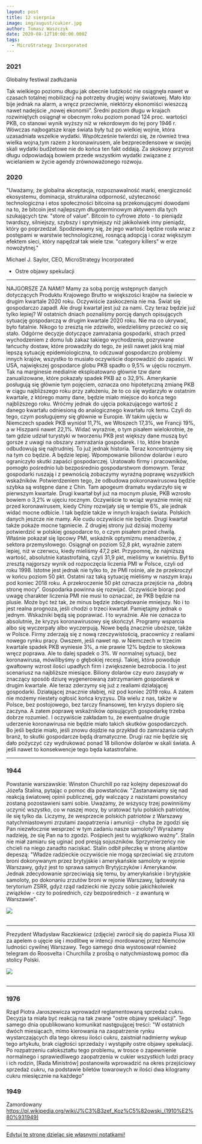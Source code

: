 ```yaml
---
layout: post
title: 12 sierpnia
image: img/august/cukier.jpg
author: Tomasz Waszczyk
date: 2020-08-12T10:00:00.000Z
tags:
  - MicroStrategy Incorporated
---
```


### 2021

Globalny festiwal zadłużania

Tak wielkiego poziomu długu jak obecnie ludzkość nie osiągnęła nawet w czasach totalnej mobilizacji na potrzeby drugiej wojny światowej. Mało kto bije jednak na alarm, a wręcz przeciwnie, niektórzy ekonomiści wieszczą nawet nadejście „nowej ekonomii”.
Średni poziom długu w krajach rozwiniętych osiągnął w obecnym roku poziom ponad 124 proc. wartości PKB, co stanowi wynik wyższy niż w rekordowym do tej pory 1946 r. Wówczas najbogatsze kraje świata były tuż po wielkiej wojnie, która uzasadniała wszelkie wydatki. Współcześnie twierdzi się, że również trwa wielka wojna,tym razem z koronawirusem, ale bezprecedensowe w swojej skali wydatki budżetowe nie do końca ten fakt oddają. Za skokowy przyrost długu odpowiadają bowiem przede wszystkim wydatki związane z wcielaniem w życie agendy zrównoważonego rozwoju.

### 2020

"Uważamy, że globalna akceptacja, rozpoznawalność marki, energiczność ekosystemu, dominacja, strukturalna odporność, użyteczność technologiczna i etos społeczności bitcoina są przekonującymi dowodami na to, że bitcoin jest najlepszym długoterminowym aktywem dla tych szukających tzw. "store of value". Bitcoin to cyfrowe złoto - to pieniądz twardszy, silniejszy, szybszy i sprytniejszy niż jakikolwiek inny pieniądz, który go poprzedzał. Spodziewamy się, że jego wartość będzie rosła wraz z postępami w warstwie technologicznej, rosnącą adopcją i coraz większym efektem sieci, który napędzał tak wiele tzw. "category killers" w erze nowożytnej."

Michael J. Saylor, CEO, MicroStrategy Incorporated

- Ostre objawy spekulacji

---

NAJGORSZE ZA NAMI?
Mamy za sobą porcję wstępnych danych dotyczących Produktu Krajowego Brutto w większości krajów na świecie w drugim kwartale 2020 roku. Oczywiście zaskoczenia nie ma. Świat się gospodarczo zapadł. Ale drugi kwartał jest już za nami. Czy teraz będzie już tylko lepiej?
W ostatnich dniach poznaliśmy porcję danych opisujących sytuację gospodarczą w drugim kwartale 2020 roku. Nie ma co ukrywać, było fatalnie. Nikogo to zresztą nie zdziwiło, wiedzieliśmy przecież co się stało. Odgórne decyzje dotyczące zamrażania gospodarki, strach przed wychodzeniem z domu lub zakaz takiego wychodzenia, pozrywane łańcuchy dostaw, które prowadziły do tego, że jeśli nawet jakiś kraj miał lepszą sytuację epidemiologiczna, to odczuwał gospodarczo problemy innych krajów, wszystko to musiało oczywiście doprowadzić do zapaści. W USA, największej gospodarce globu PKB spadło o 9,5% w ujęciu rocznym. Tak na marginesie medialnie eksploatowano głównie tzw dane zanualizowane, które pokazały spadek PKB aż o 32,9%. Amerykanie posługują się głównie tym pojęciem, oznacza ono hipotetyczną zmianę PKB w ciągu najbliższego roku przy założeniu, że to co się wydarzyło w ostatnim kwartale, z którego mamy dane, będzie miało miejsce do końca tego najbliższego roku. Wróćmy jednak do ujęcia pokazującego wartość z danego kwartału odniesioną do analogicznego kwartału rok temu. Czyli do tego, czym posługujemy się głównie w Europie. W takim ujęciu w Niemczech spadek PKB wyniósł 11,7%, we Włoszech 17,3%, we Francji 19%, a w Hiszpanii nawet 22,1%. Widać wyraźnie, o tym pisałem wielokrotnie, że tam gdzie udział turystyki w tworzeniu PKB jest większy dane muszą być gorsze z uwagi na obszary zamrażania gospodarek. I to, które branże odbudowują się najtrudniej. 
To już jednak historia. Teraz koncentrujemy się na tym co będzie. A będzie lepiej. Wpompowanie bilionów dolarów i euro ograniczyło skutki zapaści gospodarczej. Uratowało firmy i pracowników, pomogło pośrednio lub bezpośrednio gospodarstwom domowym. Teraz gospodarki ruszają i z pewnością zobaczymy wyraźną poprawę wszystkich wskaźników. Potwierdzeniem tego, że odbudowa pokoronawirusowa będzie szybka są wstępne dane z Chin. Tam apogeum dramatu wydarzyło się w pierwszym kwartale. Drugi kwartał był już na mocnym plusie, PKB wzrosło bowiem o 3,2% w ujęciu rocznym. Oczywiście to wciąż wyraźnie mniej niż przed koronawirusem, kiedy Chiny rozwijały się w tempie 6%, ale jednak widać mocne odbicie. I tak będzie także w innych krajach świata. 
Polskich danych jeszcze nie mamy. Ale cudu oczywiście nie będzie. Drugi kwartał także pokaże mocne tąpniecie. Z drugiej strony już dzisiaj możemy potwierdzić w polskiej gospodarce to, o czym pisałem przed chwilą. Właśnie pokazał się lipcowy PMI, wskaźnik optymizmu menadżerów, z sektora przemysłowego. Osiągnął on poziom 52,8 pkt, wyraźnie zatem lepiej, niż w czerwcu, kiedy mieliśmy 47,2 pkt. Przypomnę, że najniższą wartość, absolutnie katastrofalną, czyli 31,9 pkt, mieliśmy w kwietniu. Był to zresztą najgorszy wynik od rozpoczęcia liczenia PMI w Polsce, czyli od roku 1998. Istotne jest jednak nie tylko to, że PMI rośnie, ale że przekroczył w końcu poziom 50 pkt. Ostatni raz taką sytuację mieliśmy w naszym kraju pod koniec 2018 roku. A przekroczenie 50 pkt oznacza przejście na „dobrą stronę mocy”. Gospodarka powinna się rozwijać. Oczywiście biorąc pod uwagę charakter liczenia PMI nie musi to oznaczać, że PKB będzie na plusie. Może być też tak, że minus będzie zdecydowanie mniejszy. No i to jest realna prognoza, jeśli chodzi o trzeci kwartał. 
Pamiętajmy jednak o jednym. Wskaźniki będą się poprawiać. I to wyraźnie. Ale nie oznacza to absolutnie, że kryzys koronawirusowy się skończył. Programy wsparcia albo się wyczerpały albo wyczerpują. Nowe będą znacznie uboższe, także w Polsce. Firmy zderzają się z nową rzeczywistością, pracownicy z realiami nowego rynku pracy. Owszem, jeśli nawet np. w Niemczech w trzecim kwartale spadek PKB wyniesie 3%, a nie prawie 12% będzie to skokowa wręcz poprawa. Ale to dalej spadek o 3%. W normalnej sytuacji, bez koronawirusa, mówilibyśmy o głębokiej recesji. Takiej, która powoduje gwałtowny wzrost ilości upadłych firm i zwiększenie bezrobocia. I to jest scenariusz na najbliższe miesiące. Biliony dolarów czy euro zasypały w znaczący sposób dziurę wygenerowaną zatrzymaniem gospodarek w drugim kwartale. Ale teraz zderzymy się już z realiami działającej gospodarki. Działającej znacznie słabiej, niż pod koniec 2019 roku. A zatem nie możemy niestety ogłosić końca kryzysu. Dla wielu z nas, także w Polsce, bez postojowego, bez tarczy finansowej, ten kryzys dopiero się zaczyna. A zatem poprawę wskaźników opisujących gospodarkę trzeba dobrze rozumieć. I oczywiście zakładam tu, że ewentualne drugie uderzenie koronawirusa nie będzie miało takich skutków gospodarczych. Bo jeśli będzie miało, jeśli znowu dojdzie na przykład do zamrażania całych branż, to skutki gospodarcze będą dramatyczne. Drugi raz nie będzie się dało pożyczyć czy wydrukować ponad 18 bilionów dolarów w skali świata. A jeśli nawet to konsekwencje tego będa katastrofalne.

---

### 1944

Powstanie warszawskie: Winston Churchill po raz kolejny depeszował do Józefa Stalina, pytając o pomoc dla powstańców.
"Zastanawiamy się nad reakcją światowej opinii publicznej, gdy walczący z nazistami powstańcy zostaną pozostawieni sami sobie. Uważamy, że wszyscy trzej powinniśmy uczynić wszystko, co w naszej mocy, by uratować tylu polskich patriotów, ile się tylko da. Liczymy, że wesprzecie polskich patriotów z Warszawy natychmiastowymi zrzutami zaopatrzenia i amunicji - chyba że zgodzi się Pan niezwłocznie wesprzeć w tym zadaniu nasze samoloty? Wyrażamy nadzieję, że się Pan na to zgodzi. Pośpiech jest tu wyjątkowo ważny". Stalin nie miał zamiaru się uginać pod presją sojuszników.
Sprzymierzeńcy nie chcieli na niego zanadto naciskać. Stalin odbił piłeczkę w stronę aliantów depeszą:
"Władze radzieckie oczywiście nie mogą sprzeciwiać się zrzutom broni dokonywanym przez brytyjskie i amerykańskie samoloty w rejonie Warszawy, gdyż jest to sprawa samych Brytyjczyków i Amerykanów. Jednak zdecydowanie sprzeciwiają się temu, by amerykańskie i brytyjskie samoloty, po dokonaniu zrzutów broni w rejonie Warszawy, lądowały na terytorium ZSRR, gdyż rząd radziecki nie życzy sobie jakichkolwiek związków - czy to pośrednich, czy bezpośrednich - z awanturą w Warszawie".

<img src="./img/august/winston.jpg"><br><br>

---

Prezydent Władysław Raczkiewicz (zdjęcie) zwrócił się do papieża Piusa XII za apelem o ujęcie się i modlitwę w intencji mordowanej przez Niemców ludności cywilnej Warszawy. Tego samego dnia wystosował również telegram do Roosvelta i Churchilla z prośbą o natychmiastową pomoc dla stolicy Polski.

<img src="./img/august/raczkiewicz.jpg"><br><br>

---

### 1976

Rząd Piotra Jaroszewicza wprowadził reglamentowaną sprzedaż cukru. Decyzja ta miała być reakcją na tak zwane "ostre objawy spekulacji". Tego samego dnia opublikowano komunikat następującej treści:
"W ostatnich dwóch miesiącach, mimo kierowania na zaopatrzenie rynku wystarczających dla tego okresu ilości cukru, zaistniał nadmierny wykup tego artykułu, brak ciągłości sprzedaży i wystąpiły ostre objawy spekulacji.
Po rozpatrzeniu całokształtu tego problemu, w trosce o zapewnienie normalnego i sprawiedliwego zaopatrzenia w cukier wszystkich ludzi pracy i ich rodzin, [Rada Ministrów] postanowiła wprowadzić na okres przejściowy sprzedaż cukru, na podstawie biletów towarowych w ilości dwa kilogramy cukru miesięcznie na każdego"

### 1949

Zamordowany <https://pl.wikipedia.org/wiki/J%C3%B3zef_Koz%C5%82owski_(1910%E2%80%931949)>

---

<a href="https://github.com/TomaszWaszczyk/historia.waszczyk.com/edit/master/src/content/august-12.md" target="_blank">Edytuj tę stronę dzieląc się własnymi notatkami!</a>
